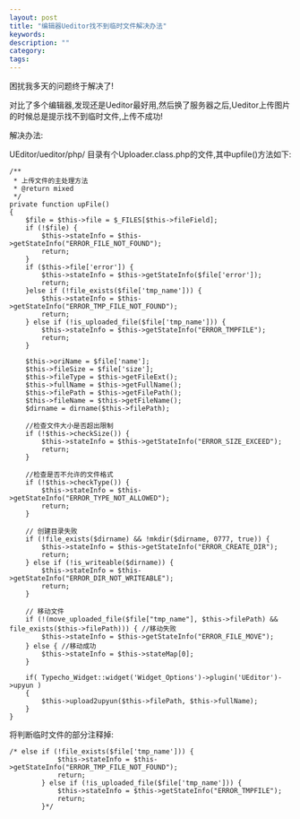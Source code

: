 ```yaml
---
layout: post
title: "编辑器Ueditor找不到临时文件解决办法"
keywords: 
description: ""
category: 
tags: 
---
```


困扰我多天的问题终于解决了!  

对比了多个编辑器,发现还是Ueditor最好用,然后换了服务器之后,Ueditor上传图片的时候总是提示找不到临时文件,上传不成功!  

解决办法:  

UEditor/ueditor/php/ 目录有个Uploader.class.php的文件,其中upfile()方法如下:  

    /**  
     * 上传文件的主处理方法  
     * @return mixed  
     */  
    private function upFile()  
    {  
        $file = $this->file = $_FILES[$this->fileField];  
        if (!$file) {  
            $this->stateInfo = $this->getStateInfo("ERROR_FILE_NOT_FOUND");  
            return;  
        }  
        if ($this->file['error']) {  
            $this->stateInfo = $this->getStateInfo($file['error']);  
            return;  
        }else if (!file_exists($file['tmp_name'])) {  
            $this->stateInfo = $this->getStateInfo("ERROR_TMP_FILE_NOT_FOUND");  
            return;  
        } else if (!is_uploaded_file($file['tmp_name'])) {  
            $this->stateInfo = $this->getStateInfo("ERROR_TMPFILE");  
            return;  
        }  
     
        $this->oriName = $file['name'];  
        $this->fileSize = $file['size'];  
        $this->fileType = $this->getFileExt();  
        $this->fullName = $this->getFullName();  
        $this->filePath = $this->getFilePath();  
        $this->fileName = $this->getFileName();  
        $dirname = dirname($this->filePath);  
     
        //检查文件大小是否超出限制  
        if (!$this->checkSize()) {  
            $this->stateInfo = $this->getStateInfo("ERROR_SIZE_EXCEED");  
            return;  
        }  
     
        //检查是否不允许的文件格式  
        if (!$this->checkType()) {  
            $this->stateInfo = $this->getStateInfo("ERROR_TYPE_NOT_ALLOWED");  
            return;  
        }  
     
        // 创建目录失败  
        if (!file_exists($dirname) && !mkdir($dirname, 0777, true)) {  
            $this->stateInfo = $this->getStateInfo("ERROR_CREATE_DIR");  
            return;  
        } else if (!is_writeable($dirname)) {  
            $this->stateInfo = $this->getStateInfo("ERROR_DIR_NOT_WRITEABLE");  
            return;  
        }  
     
        // 移动文件  
        if (!(move_uploaded_file($file["tmp_name"], $this->filePath) && file_exists($this->filePath))) { //移动失败  
            $this->stateInfo = $this->getStateInfo("ERROR_FILE_MOVE");  
        } else { //移动成功  
            $this->stateInfo = $this->stateMap[0];  
        }  
     
        if( Typecho_Widget::widget('Widget_Options')->plugin('UEditor')->upyun )  
        {  
            $this->upload2upyun($this->filePath, $this->fullName);  
        }  
    }  
将判断临时文件的部分注释掉:  

    /* else if (!file_exists($file['tmp_name'])) {  
                $this->stateInfo = $this->getStateInfo("ERROR_TMP_FILE_NOT_FOUND");  
                return;  
            } else if (!is_uploaded_file($file['tmp_name'])) {  
                $this->stateInfo = $this->getStateInfo("ERROR_TMPFILE");  
                return;  
            }*/  
